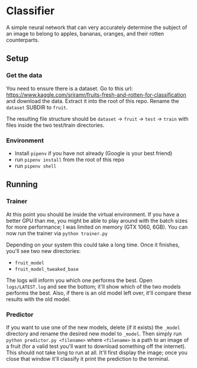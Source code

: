 # Classifier

A simple neural network that can very accurately determine the subject of an image to belong to apples, bananas, oranges, and their rotten counterparts.

## Setup
### Get the data
You need to ensure there is a dataset. Go to this url: https://www.kaggle.com/sriramr/fruits-fresh-and-rotten-for-classification and download the data. Extract it into the root of this repo. Rename the `dataset` SUBDIR to `fruit`.

The resulting file structure should be `dataset` -> `fruit` -> `test` -> `train` with files inside the two test/train directories.

### Environment
- Install `pipenv` if you have not already (Google is your best friend)
- run `pipenv install` from the root of this repo
- run `pipenv shell`


## Running
### Trainer
At this point you should be inside the virtual environment. If you have a better GPU than me, you might be able to play around with the batch sizes for more performance; I was limited on memory (GTX 1060, 6GB). You can now run the trainer via `python trainer.py`

Depending on your system this could take a long time. Once it finishes, you'll see two new directories:
- `fruit_model`
- `fruit_model_tweaked_base`

The logs will inform you which one performs the best. Open `logs/LATEST.log` and see the bottom; it'll show which of the two models performs the best. Also, if there is an old model left over, it'll compare these results with the old model.

### Predictor
If you want to use one of the new models, delete (if it exists) the `_model` directory and rename the desired new model to `_model`. Then simply run `python predictor.py <filename>` where `<filename>` is a path to an image of a fruit (for a valid test you'll want to download something off the internet). This should not take long to run at all. It'll first display the image; once you close that window it'll classify it print the prediction to the terminal.

